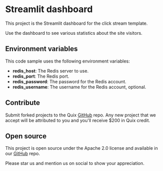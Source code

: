 # Streamlit dashboard

This project is the Streamlit dashboard for the click stream template.

Use the dashboard to see various statistics about the site visitors.

## Environment variables

This code sample uses the following environment variables:

- **redis_host**: The Redis server to use.
- **redis_port**: The Redis port.
- **redis_password**: The password for the Redis account.
- **redis_username**: The username for the Redis account, optional.

## Contribute

Submit forked projects to the Quix [GitHub](https://github.com/quixio/quix-samples) repo. Any new project that we accept will be attributed to you and you'll receive $200 in Quix credit.

## Open source

This project is open source under the Apache 2.0 license and available in our [GitHub](https://github.com/quixio/quix-samples) repo.

Please star us and mention us on social to show your appreciation.
